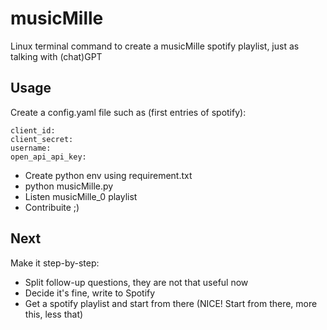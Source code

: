 # musicMille

Linux terminal command to create a musicMille spotify playlist, just as talking with (chat)GPT

## Usage
Create a config.yaml file such as (first entries of spotify):   

    client_id: 
    client_secret: 
    username: 
    open_api_api_key: 

- Create python env using requirement.txt
- python musicMille.py
- Listen musicMille_0 playlist
- Contribuite ;)

## Next
Make it step-by-step:
- Split follow-up questions, they are not that useful now
- Decide it's fine, write to Spotify
- Get a spotify playlist and start from there (NICE! Start from there, more this, less that)
